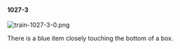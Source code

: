 #### 1027-3
![train-1027-3-0.png](https://github.com/lil-lab/nlvr/raw/master/nlvr/train/images/39/train-1027-3-0.png "train-1027-3-0.png")

There is a blue item closely touching the bottom of a box.